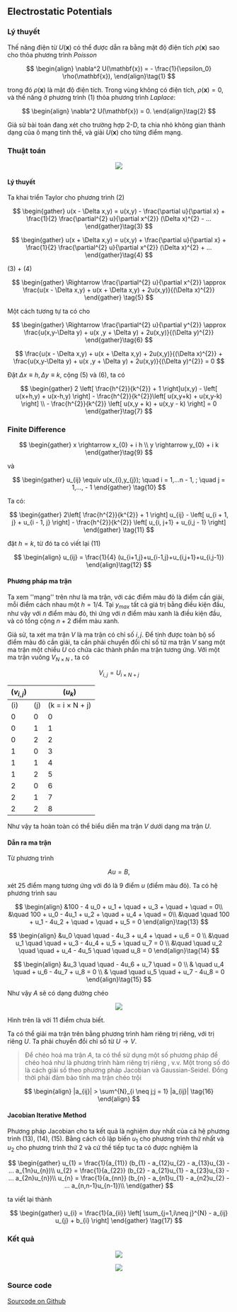 ## Electrostatic Potentials

### Lý thuyết

Thế năng điện từ $U(\mathbf{x})$ có thể được dẫn ra bằng mật độ điện tích $\rho(\mathbf{x})$ sao cho thỏa phương trình $\textit{Poisson}$

$$
\begin{align}
	\nabla^2 U(\mathbf{x}) = - \frac{1}{\epsilon_0} \rho(\mathbf{x}),
\end{align}\tag{1}
$$

trong đó $\rho(\mathbf{x})$ là mật độ điện tích. Trong vùng không có điện tích, $\rho(\mathbf{x})=0$, và thế năng ở phương trình (1) thỏa phương trình $Laplace$:

$$
\begin{align}
	\nabla^2 U(\mathbf{x}) = 0.
\end{align}\tag{2}
$$

Giả sử bài toán đang xét cho trường hợp 2-D, ta chia nhỏ không gian thành dạng của ô mạng tinh thể, và giải $U(\mathbf{x})$ cho từng điểm mạng.

### Thuật toán

<p align="center">
  <img src="latiice.png" />
</p>

#### Lý thuyết

Ta khai triển Taylor cho phương trình (2)

$$
\begin{gather}
	u(x - \Delta x,y) = u(x,y) - \frac{\partial u}{\partial x} + \frac{1}{2} \frac{\partial^{2} u}{\partial x^{2}} (\Delta x)^{2} - ...
\end{gather}\tag{3}
$$

$$
\begin{gather}
    u(x + \Delta x,y) = u(x,y) + \frac{\partial u}{\partial x} + \frac{1}{2} \frac{\partial^{2} u}{\partial x^{2}} (\Delta x)^{2} + ...
\end{gather}\tag{4}
$$

(3) + (4)

$$
\begin{gather}
    \Rightarrow \frac{\partial^{2} u}{\partial x^{2}} \approx \frac{u(x - \Delta x,y) + u(x + \Delta x,y) + 2u(x,y)}{(\Delta x)^{2}}
\end{gather} \tag{5}
$$

Một cách tương tự ta có cho

$$
\begin{gather}
    \Rightarrow \frac{\partial^{2} u}{\partial y^{2}} \approx \frac{u(x,y-\Delta y) + u(x ,y + \Delta y) + 2u(x,y)}{(\Delta y)^{2}}
\end{gather}\tag{6}
$$

$$
\frac{u(x - \Delta x,y) + u(x + \Delta x,y) + 2u(x,y)}{(\Delta x)^{2}} + \frac{u(x,y-\Delta y) + u(x ,y + \Delta y) + 2u(x,y)}{(\Delta y)^{2}} = 0
$$

Đặt $\Delta x \equiv h, \Delta y \equiv k$, cộng (5) và (6), ta có

$$
\begin{gather}
	2 \left[ \frac{h^{2}}{k^{2}} + 1 \right]u(x,y) - \left[ u(x+h,y) + u(x-h,y) \right] - \frac{h^{2}}{k^{2}}\left[ u(x,y+k) + u(x,y-k) \right] \\
	- \frac{h^{2}}{k^{2}} \left[ u(x,y + k) + u(x,y - k)  \right] = 0
\end{gather}\tag{7}
$$

### Finite Difference

$$
\begin{gather}
	x \rightarrow x_{0} + i h  \\
	y \rightarrow y_{0} + i k
\end{gather}\tag{9}
$$

và

$$
\begin{gather}
u_{ij} \equiv u(x_{i},y_{j}); \quad i = 1,...n - 1, ; \quad j = 1,..., - 1
\end{gather} \tag{10}
$$

Ta có:

$$
\begin{gather}
2\left[ \frac{h^{2}}{k^{2}} + 1 \right] u_{ij} - \left[ u_{i + 1, j} + u_{i - 1, j} \right] - \frac{h^{2}}{k^{2}} \left[ u_{i, j+1} + u_{i,j - 1} \right]
\end{gather} \tag{11}
$$

đặt $h=k$, từ đó ta có viết lại (11)

$$
\begin{align}
    u_{ij} = \frac{1}{4} (u_{i+1,j}+u_{i-1,j}+u_{i,j+1}+u_{i,j-1})
\end{align}\tag{12}
$$

#### Phương pháp ma trận

Ta xem ''mạng'' trên như là ma trận, với các điểm màu đỏ là điểm cần giải, mỗi điểm cách nhau một $h = 1/4$. Tại $y_{max}$ tất cả giá trị bằng điều kiện đầu, như vậy với $n$ điểm màu đỏ, thì ứng với $n$ điểm màu xanh là điều kiện đầu, và có tổng cộng $n+2$ điểm màu xanh.

Giả sử, ta xét ma trận $V$ là ma trận có chỉ số $i,j$. Để tính được toàn bộ số điểm màu đỏ cần giải, ta cần phải chuyển đổi chỉ số từ ma trận $V$ sang một ma trận một chiều $U$ có chứa các thành phần ma trận tương ứng. Với một ma trận vuông $V_{N\times N}$ , ta có

$$
V_{i,j} = U_{i\times N + j}
$$

| \($v_{i,j}$\) |       | \($u_{k}$\)              |
| ------------- | ----- | ------------------------ |
| \(i\)         | \(j\) | \(k = i $\times$ N + j\) |
| 0             | 0     | 0                        |
| 0             | 1     | 1                        |
| 0             | 2     | 2                        |
| 1             | 0     | 3                        |
| 1             | 1     | 4                        |
| 1             | 2     | 5                        |
| 2             | 0     | 6                        |
| 2             | 1     | 7                        |
| 2             | 2     | 8                        |

Như vậy ta hoàn toàn có thể biểu diễn ma trận $V$ dưới dạng ma trận $U$.

#### Dẫn ra ma trận

Từ phương trình

$$
A u = B,
$$

xét 25 điểm mạng tương ứng với đó là 9 điểm $u$ (điểm màu đỏ). Ta có hệ phương trình sau

$$
\begin{align}
&100  - 4 u_0 + u_1 + \quad + u_3 + \quad + \quad = 0\\
&\quad  100 + u_0 - 4u_1 + u_2 + \quad + u_4 + \quad = 0\\
&\quad  \quad  100 + u_1 - 4u_2 + \quad + \quad + u_5 = 0
\end{align}\tag{13}
$$

$$
\begin{align}
&u_0 \quad \quad - 4u_3 + u_4 + \quad + u_6 = 0 \\
&\quad u_1 \quad \quad + u_3 - 4u_4 + u_5 + \quad u_7 = 0 \\
&\quad \quad u_2 \quad \quad + u_4 - 4u_5 \quad \quad u_8 = 0
\end{align}\tag{14}
$$

$$
\begin{align}
&u_3 \quad \quad - 4u_6 + u_7 \quad = 0 \\
& \quad u_4 \quad + u_6 - 4u_7 + u_8 = 0 \\
& \quad \quad u_5  \quad + u_7 - 4u_8 = 0
\end{align}\tag{15}
$$

Như vậy $A$ sẽ có dạng đường chéo

<p align="center">
  <img src="amatrix.png" />
</p>

Hình trên là với $11$ điểm chưa biết.

Ta có thể giải ma trận trên bằng phương trình hàm riêng trị riêng, với trị riêng $U$. Ta phải chuyển đổi chỉ số từ $U\rightarrow V$.

> Để chéo hoá ma trận $A$, ta có thể sử dụng một số phương pháp để chéo hoá như là phương trình hàm riêng trị riêng , v.v. Một trong số đó là cách giải số theo phương pháp Jacobian và Gaussian-Seidel. Đồng thời phải đảm bảo tính ma trận chéo trội

$$
\begin{align}
	|a_{ij}| > \sum^{N}_{i \neq j;j = 1} |a_{ij}| \tag{16}
\end{align}
$$

#### Jacobian Iterative Method

Phương pháp Jacobian cho ta kết quả là nghiệm duy nhất của cả hệ phương trình (13), (14), (15). Bằng cách cô lập biến $u_{1}$ cho phương trình thứ nhất và $u_{2}$ cho phương trình thứ 2 và cứ thế tiếp tục ta có được nghiệm là

$$
\begin{gather}
u_{1} = \frac{1}{a_{11}} (b_{1} - a_{12}u_{2} - a_{13}u_{3} - ... a_{1n}u_{n})\\
u_{2} = \frac{1}{a_{22}} (b_{2} - a_{21}u_{1} - a_{23}u_{3} - ... a_{2n}u_{n})\\
u_{n} = \frac{1}{a_{nn}} (b_{n} - a_{n1}u_{1} - a_{n2}u_{2} - ... a_{n,n-1}u_{n-1})\\
\end{gather}
$$

ta viết lại thành

$$
\begin{gather}
u_{i} = \frac{1}{a_{ii}} \left[ \sum_{j=1,i\neq j}^{N} - a_{ij} u_{j} + b_{i} \right]
\end{gather} \tag{17}
$$

### Kết quả

<p align="center">
  <img src="ElectricPotentials.png"/>
</p>

<p align="center">
  <img src="ElectricPotentialsData.png"/>
</p>

### Source code

[Sourcode on Github](https://github.com/nguyn21012003/homework-for-pptt/tree/main/buoi_7_3110)
